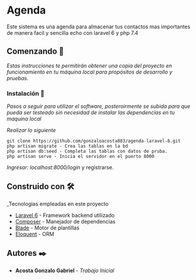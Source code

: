 # Agenda

Este sistema es una agenda para almacenar tus contactos mas importantes de manera facil y sencilla echo con laravel 6 y php 7.4

## Comenzando 🚀

_Estas instrucciones te permitirán obtener una copia del proyecto en funcionamiento en tu máquina local para propósitos de desarrollo y pruebas._

### Instalación 🔧

_Pasos a seguir para utilizar el software, posteroirmente se subida para que pueda ser testeado sin necesidad de instalar las dependencias en tu maquina local_

_Realizar lo siguiente_

```
git clone https://github.com/gonzaloacosta883/agenda-laravel-6.git
php artisan migrate - Crea las tablas en la bd
php artisan db:seed - Completa las tablas con datos de pruba.
php artisan serve - Inicia el servidor en el puerto 8000
```

_Ingresar: localhost:8000/login_ y registrarse.

## Construido con 🛠️ 

_Tecnologias empleadas en este proyecto

* [Laravel 6](https://laravel.com/docs/6.x) - Framework backend utilizado
* [Composer](https://getcomposer.org/doc/) - Manejador de dependencias
* [Blade](https://laravel.com/docs/8.x/blade#introduction) - Motor de plantillas
* [Eloquent](https://laravel.com/docs/8.x/eloquent#introduction) - ORM

## Autores ✒️

* **Acosta Gonzalo Gabriel** - *Trabajo Inicial* 
